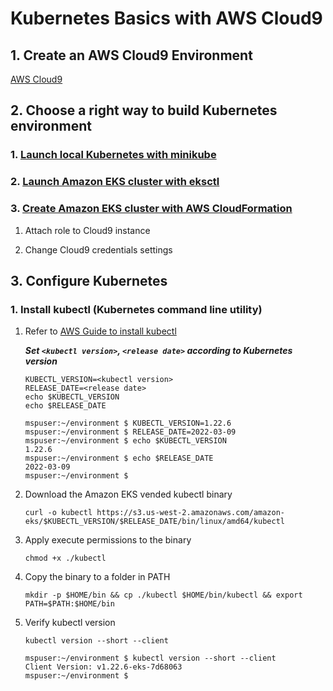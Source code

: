 # Kubernetes Basics with AWS Cloud9


## 1. Create an AWS Cloud9 Environment

   [AWS Cloud9](https://github.com/t2yijaeho/Docker-with-AWS-Cloud9)


## 2. Choose a right way to build Kubernetes environment


### 1. [Launch local Kubernetes with minikube](https://github.com/t2yijaeho/minikube-on-AWS-Cloud9/)


### 2. [Launch Amazon EKS cluster with eksctl](https://github.com/t2yijaeho/Amazon-EKS-with-eksctl)


### 3. [Create Amazon EKS cluster with AWS CloudFormation](https://github.com/t2yijaeho/Amazon-EKS-with-CloudFormation/)

1. Attach role to Cloud9 instance

2. Change Cloud9 credentials settings


## 3. Configure Kubernetes


### 1. Install kubectl (Kubernetes command line utility)

1. Refer to [AWS Guide to install kubectl](https://docs.aws.amazon.com/eks/latest/userguide/install-kubectl.html)
    
    ***Set `<kubectl version>`, `<release date>` according to Kubernetes version***
    
    ```console
    KUBECTL_VERSION=<kubectl version>
    RELEASE_DATE=<release date>
    echo $KUBECTL_VERSION
    echo $RELEASE_DATE
    ```
    ```console
    mspuser:~/environment $ KUBECTL_VERSION=1.22.6
    mspuser:~/environment $ RELEASE_DATE=2022-03-09
    mspuser:~/environment $ echo $KUBECTL_VERSION
    1.22.6
    mspuser:~/environment $ echo $RELEASE_DATE
    2022-03-09
    mspuser:~/environment $ 
    ```
    
2. Download the Amazon EKS vended kubectl binary
    
    ```console
    curl -o kubectl https://s3.us-west-2.amazonaws.com/amazon-eks/$KUBECTL_VERSION/$RELEASE_DATE/bin/linux/amd64/kubectl
    ```

3. Apply execute permissions to the binary
    ```console
    chmod +x ./kubectl
    ```
    
4. Copy the binary to a folder in PATH
    ```console
    mkdir -p $HOME/bin && cp ./kubectl $HOME/bin/kubectl && export PATH=$PATH:$HOME/bin
    ```
    
5. Verify kubectl version
    ```console
    kubectl version --short --client
    ```

    ```console
    mspuser:~/environment $ kubectl version --short --client
    Client Version: v1.22.6-eks-7d68063
    mspuser:~/environment $ 
    ```

